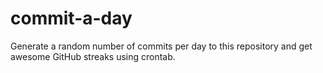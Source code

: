# commit-a-day
Generate a random number of commits per day to this repository and get awesome GitHub streaks using crontab.
